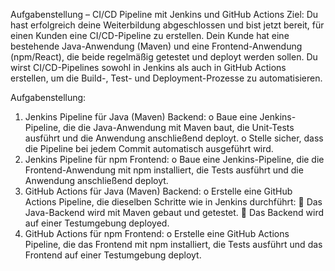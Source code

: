 Aufgabenstellung – CI/CD Pipeline mit Jenkins und GitHub Actions
Ziel:
Du hast erfolgreich deine Weiterbildung abgeschlossen und bist jetzt bereit, für einen Kunden eine CI/CD-Pipeline zu erstellen. Dein Kunde hat eine bestehende Java-Anwendung (Maven) und eine Frontend-Anwendung (npm/React), die beide regelmäßig getestet und deployt werden sollen. Du wirst CI/CD-Pipelines sowohl in Jenkins als auch in GitHub Actions erstellen, um die Build-, Test- und Deployment-Prozesse zu automatisieren.

Aufgabenstellung:
1.	Jenkins Pipeline für Java (Maven) Backend:
o	Baue eine Jenkins-Pipeline, die die Java-Anwendung mit Maven baut, die Unit-Tests ausführt und die Anwendung anschließend deployt.
o	Stelle sicher, dass die Pipeline bei jedem Commit automatisch ausgeführt wird.
2.	Jenkins Pipeline für npm Frontend:
o	Baue eine Jenkins-Pipeline, die die Frontend-Anwendung mit npm installiert, die Tests ausführt und die Anwendung anschließend deployt.
3.	GitHub Actions für Java (Maven) Backend:
o	Erstelle eine GitHub Actions Pipeline, die dieselben Schritte wie in Jenkins durchführt:
	Das Java-Backend wird mit Maven gebaut und getestet.
	Das Backend wird auf einer Testumgebung deployed.
4.	GitHub Actions für npm Frontend:
o	Erstelle eine GitHub Actions Pipeline, die das Frontend mit npm installiert, die Tests ausführt und das Frontend auf einer Testumgebung deployt.

